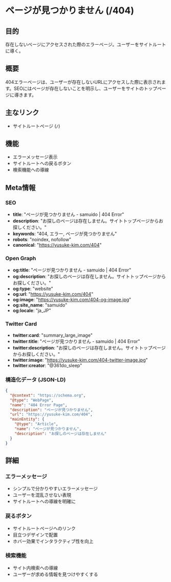 # ページが見つかりません (/404)

## 目的

存在しないページにアクセスされた際のエラーページ。ユーザーをサイトルートに導く。

## 概要

404エラーページは、ユーザーが存在しないURLにアクセスした際に表示されます。SEOにはページが存在しないことを明示し、ユーザーをサイトのトップページに導きます。

## 主なリンク

- サイトルートページ (`/`)

## 機能

- エラーメッセージ表示
- サイトルートへの戻るボタン
- 検索機能への導線

## Meta情報

### SEO

- **title**: "ページが見つかりません - samuido | 404 Error"
- **description**: "お探しのページは存在しません。サイトトップページからお探しください。"
- **keywords**: "404, エラー, ページが見つかりません"
- **robots**: "noindex, nofollow"
- **canonical**: "https://yusuke-kim.com/404"

### Open Graph

- **og:title**: "ページが見つかりません - samuido | 404 Error"
- **og:description**: "お探しのページは存在しません。サイトトップページからお探しください。"
- **og:type**: "website"
- **og:url**: "https://yusuke-kim.com/404"
- **og:image**: "https://yusuke-kim.com/404-og-image.jpg"
- **og:site_name**: "samuido"
- **og:locale**: "ja_JP"

### Twitter Card

- **twitter:card**: "summary_large_image"
- **twitter:title**: "ページが見つかりません - samuido | 404 Error"
- **twitter:description**: "お探しのページは存在しません。サイトトップページからお探しください。"
- **twitter:image**: "https://yusuke-kim.com/404-twitter-image.jpg"
- **twitter:creator**: "@361do_sleep"

### 構造化データ (JSON-LD)

```json
{
  "@context": "https://schema.org",
  "@type": "WebPage",
  "name": "404 Error Page",
  "description": "ページが見つかりません",
  "url": "https://yusuke-kim.com/404",
  "mainEntity": {
    "@type": "Article",
    "name": "ページが見つかりません",
    "description": "お探しのページは存在しません"
  }
}
```

## 詳細

### エラーメッセージ

- シンプルで分かりやすいエラーメッセージ
- ユーザーを混乱させない表現
- サイトルートへの導線を明確に

### 戻るボタン

- サイトルートページへのリンク
- 目立つデザインで配置
- ホバー効果でインタラクティブ性を向上

### 検索機能

- サイト内検索への導線
- ユーザーが求める情報を見つけやすくする
